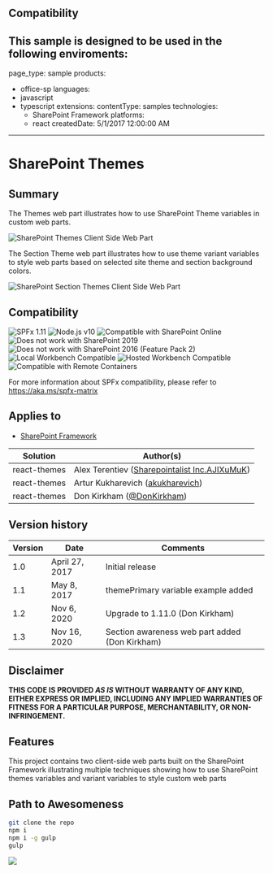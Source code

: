 ## Compatibility

This sample is designed to be used in the following enviroments:
---
page_type: sample
products:
- office-sp
languages:
- javascript
- typescript
extensions:
  contentType: samples
  technologies:
  - SharePoint Framework
  platforms:
  - react
  createdDate: 5/1/2017 12:00:00 AM
---
# SharePoint Themes 

## Summary

The Themes web part illustrates how to use SharePoint Theme variables in custom web parts.

![SharePoint Themes Client Side Web Part](./assets/themes.png)

The Section Theme web part illustrates how to use theme variant variables to style web parts based on selected site theme and section background colors.

![SharePoint Section Themes Client Side Web Part](./assets/SectionThemes.png)


## Compatibility

![SPFx 1.11](https://img.shields.io/badge/SPFx-1.11.0-green.svg) 
![Node.js v10](https://img.shields.io/badge/Node.js-v10-green.svg) 
![Compatible with SharePoint Online](https://img.shields.io/badge/SharePoint%20Online-Compatible-green.svg)
![Does not work with SharePoint 2019](https://img.shields.io/badge/SharePoint%20Server%202019-Incompatible-red.svg)
![Does not work with SharePoint 2016 (Feature Pack 2)](https://img.shields.io/badge/SharePoint%20Server%202016%20(Feature%20Pack%202)-Incompatible-red.svg "SharePoint Server 2016 Feature Pack 2 requires SPFx 1.1")
![Local Workbench Compatible](https://img.shields.io/badge/Local%20Workbench-Compatible-green.svg)
![Hosted Workbench Compatible](https://img.shields.io/badge/Hosted%20Workbench-Compatible-green.svg)
![Compatible with Remote Containers](https://img.shields.io/badge/Remote%20Containers-Compatible-green.svg)


For more information about SPFx compatibility, please refer to https://aka.ms/spfx-matrix

## Applies to

* [SharePoint Framework](https://learn.microsoft.com/sharepoint/dev/spfx/sharepoint-framework-overview)

Solution|Author(s)
--------|---------
react-themes | Alex Terentiev ([Sharepointalist Inc.](http://www.sharepointalist.com)[AJIXuMuK](https://github.com/AJIXuMuK))
react-themes | Artur Kukharevich ([akukharevich](https://github.com/akukharevich))
react-themes | Don Kirkham ([@DonKirkham](https://twitter.com/DonKirkham))

## Version history

Version|Date|Comments
-------|----|--------
1.0|April 27, 2017|Initial release
1.1|May 8, 2017| themePrimary variable example added
1.2|Nov 6, 2020| Upgrade to 1.11.0 (Don Kirkham)
1.3|Nov 16, 2020| Section awareness web part added (Don Kirkham)

## Disclaimer

**THIS CODE IS PROVIDED *AS IS* WITHOUT WARRANTY OF ANY KIND, EITHER EXPRESS OR IMPLIED, INCLUDING ANY IMPLIED WARRANTIES OF FITNESS FOR A PARTICULAR PURPOSE, MERCHANTABILITY, OR NON-INFRINGEMENT.**

## Features

This project contains two client-side web parts built on the SharePoint Framework illustrating multiple techniques showing how to use SharePoint themes variables and variant variables to style custom web parts

## Path to Awesomeness

```bash
git clone the repo
npm i
npm i -g gulp
gulp
```

<img src="https://pnptelemetry.azurewebsites.net/sp-dev-fx-webparts/samples/react-themes" />
